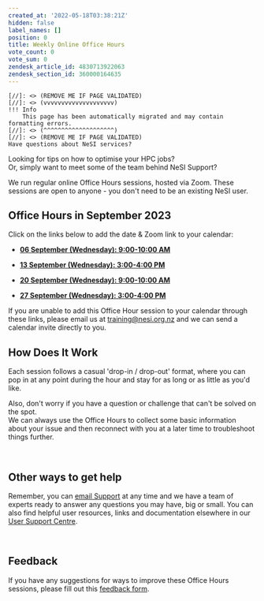 ```yaml
---
created_at: '2022-05-18T03:38:21Z'
hidden: false
label_names: []
position: 0
title: Weekly Online Office Hours
vote_count: 0
vote_sum: 0
zendesk_article_id: 4830713922063
zendesk_section_id: 360000164635
---
```



    [//]: <> (REMOVE ME IF PAGE VALIDATED)
    [//]: <> (vvvvvvvvvvvvvvvvvvvv)
    !!! Info
        This page has been automatically migrated and may contain formatting errors.
    [//]: <> (^^^^^^^^^^^^^^^^^^^^)
    [//]: <> (REMOVE ME IF PAGE VALIDATED)
    Have questions about NeSI services?   
Looking for tips on how to optimise your HPC jobs?  
Or, simply want to meet some of the team behind NeSI Support?

We run regular online Office Hours sessions, hosted via Zoom. These
sessions are open to anyone - you don't need to be an existing NeSI
user.  
  

## **Office Hours in September 2023**

Click on the links below to add the date & Zoom link to your calendar:

-   [**06 September (Wednesday): 9:00-10:00
    AM**](https://calendar.google.com/calendar/event?action=TEMPLATE&tmeid=NmwybGNwb2lla21zNWpmZmpjb2JyNWQ5M24gY19oZW42cnIwMmV0MzlrYXQyaG11YW1pZG90c0Bn&tmsrc=c_hen6rr02et39kat2hmuamidots%40group.calendar.google.com)

-   [**13 September (Wednesday): 3:00-4:00
    PM**](https://calendar.google.com/calendar/event?action=TEMPLATE&tmeid=NzI1bHYwYm9ua2l2a3JucDZzazlkOXNmZWQgY19oZW42cnIwMmV0MzlrYXQyaG11YW1pZG90c0Bn&tmsrc=c_hen6rr02et39kat2hmuamidots%40group.calendar.google.com)

-   [**20 September (Wednesday): 9:00-10:00
    AM**](https://calendar.google.com/calendar/event?action=TEMPLATE&tmeid=NGJvcmR1azgydG03Z2NybG0xdTVraThhdTggY19oZW42cnIwMmV0MzlrYXQyaG11YW1pZG90c0Bn&tmsrc=c_hen6rr02et39kat2hmuamidots%40group.calendar.google.com)

-   [**27 September (Wednesday): 3:00-4:00
    PM**](https://calendar.google.com/calendar/event?action=TEMPLATE&tmeid=NG5hdTFlbms3MjFyNHAzaGZlaHF1dHY5Y3MgY19oZW42cnIwMmV0MzlrYXQyaG11YW1pZG90c0Bn&tmsrc=c_hen6rr02et39kat2hmuamidots%40group.calendar.google.com)

If you are unable to add this Office Hour session to your calendar
through these links, please email us at <training@nesi.org.nz> and we
can send a calendar invite directly to you.   
  

## **How Does It Work**

Each session follows a casual 'drop-in / drop-out' format, where you can
pop in at any point during the hour and stay for as long or as little as
you'd like. 

Also, don't worry if you have a question or challenge that can't be
solved on the spot.  
We can always use the Office Hours to collect some basic information
about your issue and then reconnect with you at a later time to
troubleshoot things further.

 

## **Other ways to get help**

Remember, you can [email Support](mailto:support@nesi.org.nz) at any
time and we have a team of experts ready to answer any questions you may
have, big or small. You can also find helpful user resources, links and
documentation elsewhere in our [User Support
Centre](https://support.nesi.org.nz/hc/en-gb).

 

## **Feedback**

If you have any suggestions for ways to improve these Office Hours
sessions, please fill out this [feedback
form](https://forms.gle/HELw73FpUQaTYBV6A).

 
